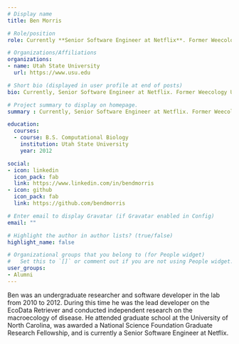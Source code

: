```yaml
---
# Display name
title: Ben Morris

# Role/position
role: Currently **Senior Software Engineer at Netflix**. Former Weecology Undergrad Software developer

# Organizations/Affiliations
organizations:
- name: Utah State University
  url: https://www.usu.edu

# Short bio (displayed in user profile at end of posts)
bio: Currently, Senior Software Engineer at Netflix. Former Weecology Undergrad Software developer

# Project summary to display on homepage.
summary : Currently, Senior Software Engineer at Netflix. Former Weecology Undergrad Software developer

education:
  courses:
  - course: B.S. Computational Biology
    institution: Utah State University
    year: 2012

social:
- icon: linkedin
  icon_pack: fab
  link: https://www.linkedin.com/in/bendmorris
- icon: github
  icon_pack: fab
  link: https://github.com/bendmorris

# Enter email to display Gravatar (if Gravatar enabled in Config)
email: ""

# Highlight the author in author lists? (true/false)
highlight_name: false

# Organizational groups that you belong to (for People widget)
#   Set this to `[]` or comment out if you are not using People widget.
user_groups:
- Alumni
---
```


Ben was an undergraduate researcher and software developer in the lab from 2010 to 2012. During this time he was the lead developer on the EcoData Retriever and conducted independent research on the macroecology of disease. He attended graduate school at the University of North Carolina, was awarded a National Science Foundation Graduate Research Fellowship, and is currently a Senior Software Engineer at Netflix.
